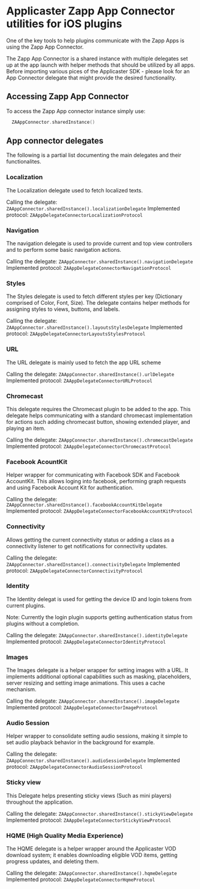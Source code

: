 # Applicaster Zapp App Connector utilities for iOS plugins
One of the key tools to help plugins communicate with the Zapp Apps is using the Zapp App Connector.

The Zapp App Connector is a shared instance with multiple delegates set up at the app launch with helper methods that should be utilized by all apps.
Before importing various pices of the Applicaster SDK - please look for an App Connector delegate that might provide the desired functionality.

## Accessing Zapp App Connector
To access the Zapp App connector instance simply use:
``` swift
  ZAAppConnector.sharedInstance()
```

## App connector delegates
The following is a partial list documenting the main delegates and their functionalites.

### Localization
The Localization delegate used to fetch localized texts.

Calling the delegate: `ZAAppConnector.sharedInstance().localizationDelegate`
Implemented protocol: `ZAAppDelegateConnectorLocalizationProtocol`

### Navigation
The navigation delegate is used to provide current and top view controllers and to perform some basic navigation actions.

Calling the delegate: `ZAAppConnector.sharedInstance().navigationDelegate`
Implemented protocol: `ZAAppDelegateConnectorNavigationProtocol`

### Styles
The Styles delegate is used to fetch different styles per key (Dictionary comprised of Color, Font, Size).
The delegate contains helper methods for assigning styles to views, buttons, and labels.

Calling the delegate: `ZAAppConnector.sharedInstance().layoutsStylesDelegate`
Implemented protocol: `ZAAppDelegateConnectorLayoutsStylesProtocol`

### URL
The URL delegate is mainly used to fetch the app URL scheme

Calling the delegate: `ZAAppConnector.sharedInstance().urlDelegate`
Implemented protocol: `ZAAppDelegateConnectorURLProtocol`

### Chromecast
This delegate requires the Chromecast plugin to be added to the app.
This delegate helps communicating with a standard chromecast implementation for actions such adding chromecast button, showing extended player, and playing an item.

Calling the delegate: `ZAAppConnector.sharedInstance().chromecastDelegate`
Implemented protocol: `ZAAppDelegateConnectorChromecastProtocol`

### Facebook AcountKit
Helper wrapper for communicating with Facebook SDK and Facebook AccountKit.
This allows loging into facebook, performing graph requests and using Facebook Account Kit for authentication.

Calling the delegate: `ZAAppConnector.sharedInstance().facebookAccountKitDelegate`
Implemented protocol: `ZAAppDelegateConnectorFacebookAccountKitProtocol`

### Connectivity
Allows getting the current connectivity status or adding a class as a connectivity listener to get notifications for connectivity updates.

Calling the delegate: `ZAAppConnector.sharedInstance().connectivityDelegate`
Implemented protocol: `ZAAppDelegateConnectorConnectivityProtocol`

### Identity
The Identity delegat is used for getting the device ID and login tokens from current plugins.

Note: Currently the login plugin supports getting authentication status from plugins without a completion.

Calling the delegate: `ZAAppConnector.sharedInstance().identityDelegate`
Implemented protocol: `ZAAppDelegateConnectorIdentityProtocol`

### Images
The Images delegate is a helper wrapper for setting images with a URL.
It implements additional optional capabilities such as masking, placeholders, server resizing and setting image animations.
This uses a cache mechanism.

Calling the delegate: `ZAAppConnector.sharedInstance().imageDelegate`
Implemented protocol: `ZAAppDelegateConnectorImageProtocol`

### Audio Session
Helper wrapper to consolidate setting audio sessions, making it simple to set audio playback behavior in the background for example.

Calling the delegate: `ZAAppConnector.sharedInstance().audioSessionDelegate`
Implemented protocol: `ZAAppDelegateConnectorAudioSessionProtocol`

### Sticky view
This Delegate helps presenting sticky views (Such as mini players) throughout the application.

Calling the delegate: `ZAAppConnector.sharedInstance().stickyViewDelegate`
Implemented protocol: `ZAAppDelegateConnectorStickyViewProtocol`

### HQME (High Quality Media Experience)
The HQME delegate is a helper wrapper around the Applicaster VOD download system; it enables downloading eligible VOD items, getting progress updates, and deleting them.

Calling the delegate: `ZAAppConnector.sharedInstance().hqmeDelegate`
Implemented protocol: `ZAAppDelegateConnectorHqmeProtocol`
